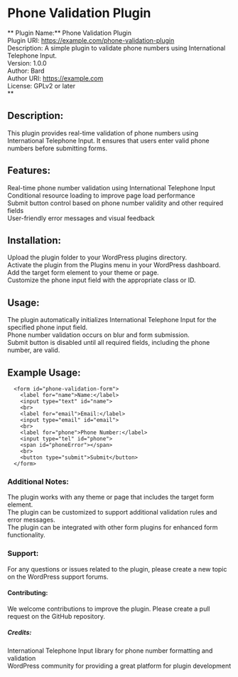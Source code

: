 # Phone Validation Plugin

**
Plugin Name:** Phone Validation Plugin  
Plugin URI: https://example.com/phone-validation-plugin  
Description: A simple plugin to validate phone numbers using International Telephone Input.  
Version: 1.0.0  
Author: Bard  
Author URI: https://example.com  
License: GPLv2 or later  
**
## Description:  
This plugin provides real-time validation of phone numbers using International Telephone Input. It ensures that users enter valid phone numbers before submitting forms.

## Features:
Real-time phone number validation using International Telephone Input  
Conditional resource loading to improve page load performance  
Submit button control based on phone number validity and other required fields  
User-friendly error messages and visual feedback  

## Installation:
Upload the plugin folder to your WordPress plugins directory.  
Activate the plugin from the Plugins menu in your WordPress dashboard.  
Add the target form element to your theme or page.  
Customize the phone input field with the appropriate class or ID.  

## Usage:
The plugin automatically initializes International Telephone Input for the specified phone input field.  
Phone number validation occurs on blur and form submission.  
Submit button is disabled until all required fields, including the phone number, are valid.  

## Example Usage:
      <form id="phone-validation-form">  
        <label for="name">Name:</label>  
        <input type="text" id="name">  
        <br>  
        <label for="email">Email:</label>  
        <input type="email" id="email">  
        <br>  
        <label for="phone">Phone Number:</label>  
        <input type="tel" id="phone">  
        <span id="phoneError"></span>  
        <br>  
        <button type="submit">Submit</button>  
      </form>  

### Additional Notes:

The plugin works with any theme or page that includes the target form element.  
The plugin can be customized to support additional validation rules and error messages.  
The plugin can be integrated with other form plugins for enhanced form functionality.  

### Support:
For any questions or issues related to the plugin, please create a new topic on the WordPress support forums.

#### Contributing:
We welcome contributions to improve the plugin. Please create a pull request on the GitHub repository.

##### Credits:
International Telephone Input library for phone number formatting and validation  
WordPress community for providing a great platform for plugin development
